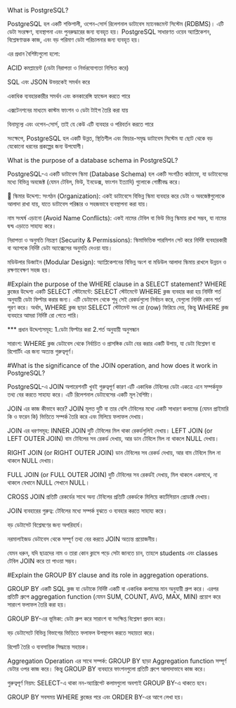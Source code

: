 What is PostgreSQL?

PostgreSQL হল একটি শক্তিশালী, ওপেন-সোর্স রিলেশনাল ডাটাবেস ম্যানেজমেন্ট সিস্টেম (RDBMS)। এটি ডেটা সংরক্ষণ, ব্যবস্থাপনা এবং পুনরুদ্ধারের জন্য ব্যবহৃত হয়। PostgreSQL সাধারণত ওয়েব অ্যাপ্লিকেশন, বিশ্লেষণাত্মক কাজ, এবং বড় পরিমাণ ডেটা পরিচালনার জন্য ব্যবহৃত হয়।

এর প্রধান বৈশিষ্ট্যগুলো হলো:

ACID কমপ্লায়েন্ট (ডেটা নিরাপত্তা ও নির্ভরযোগ্যতা নিশ্চিত করে)

SQL এবং JSON উভয়কেই সমর্থন করে

একাধিক ব্যবহারকারীর সমর্থন এবং কনকারেন্সি হ্যান্ডেল করতে পারে

এক্সটেনশনের মাধ্যমে কাস্টম ফাংশন ও ডেটা টাইপ তৈরি করা যায়

বিনামূল্যে এবং ওপেন-সোর্স, তাই যে কেউ এটি ব্যবহার ও পরিবর্তন করতে পারে

সংক্ষেপে, PostgreSQL হল একটি উন্নত, স্থিতিশীল এবং ফিচার-সমৃদ্ধ ডাটাবেস সিস্টেম যা ছোট থেকে বড় যেকোনো ধরনের প্রকল্পের জন্য উপযোগী।

What is the purpose of a database schema in PostgreSQL?

PostgreSQL-এ একটি ডাটাবেস স্কিমা (Database Schema) হল একটি সংগঠিত কাঠামো, যা ডাটাবেসের মধ্যে বিভিন্ন অবজেক্ট (যেমন টেবিল, ভিউ, ইনডেক্স, ফাংশন ইত্যাদি) গুলোকে গোষ্ঠীবদ্ধ করে।

🎯 স্কিমার উদ্দেশ্য:
সংগঠন (Organization):
একই ডাটাবেসে বিভিন্ন স্কিমা ব্যবহার করে ডেটা ও অবজেক্টগুলোকে আলাদা রাখা যায়, যাতে ডাটাবেস পরিষ্কার ও সহজভাবে ব্যবস্থাপনা করা যায়।

নাম সংঘর্ষ এড়ানো (Avoid Name Conflicts):
একই নামের টেবিল বা ভিউ ভিন্ন স্কিমায় রাখা সম্ভব, যা নামের দ্বন্দ্ব এড়াতে সাহায্য করে।

নিরাপত্তা ও অনুমতি নিয়ন্ত্রণ (Security & Permissions):
স্কিমাভিত্তিক পারমিশন সেট করে নির্দিষ্ট ব্যবহারকারী বা অ্যাপকে নির্দিষ্ট ডেটা অ্যাক্সেসের অনুমতি দেওয়া যায়।

মডিউলার ডিজাইন (Modular Design):
অ্যাপ্লিকেশনের বিভিন্ন অংশ বা মডিউল আলাদা স্কিমায় রাখলে উন্নয়ন ও রক্ষণাবেক্ষণ সহজ হয়।

#Explain the purpose of the WHERE clause in a SELECT statement?
WHERE ক্লজের উদ্দেশ্য একটি SELECT স্টেটমেন্টে:
SELECT স্টেটমেন্টে WHERE ক্লজ ব্যবহার করা হয় নির্দিষ্ট শর্ত অনুযায়ী ডেটা ফিল্টার করার জন্য। এটি ডেটাবেস থেকে শুধু সেই রেকর্ডগুলো নির্বাচন করে, যেগুলো নির্দিষ্ট কোন শর্ত পূরণ করে। অর্থাৎ, WHERE ক্লজ ছাড়া SELECT স্টেটমেন্ট সব রো (row) ফিরিয়ে দেয়, কিন্তু WHERE ক্লজ ব্যবহারে আমরা নির্দিষ্ট রো পেতে পারি।

*** প্রধান উদ্দেশ্যসমূহ:
1.ডেটা ফিল্টার করা
2.শর্ত অনুযায়ী অনুসন্ধান

সারাংশ:
WHERE ক্লজ ডেটাবেস থেকে নির্বাচিত ও প্রাসঙ্গিক ডেটা বের করার একটি উপায়, যা ডেটা বিশ্লেষণ বা রিপোর্টিং এর জন্য অত্যন্ত গুরুত্বপূর্ণ।

#What is the significance of the JOIN operation, and how does it work in PostgreSQL?

PostgreSQL-এ JOIN অপারেশনটি খুবই গুরুত্বপূর্ণ কারণ এটি একাধিক টেবিলের ডেটা একত্রে এনে সম্পর্কযুক্ত তথ্য বের করতে সাহায্য করে। এটি রিলেশনাল ডেটাবেসের একটি মূল বৈশিষ্ট্য।

 JOIN এর কাজ কীভাবে করে?
JOIN মূলত দুটি বা তার বেশি টেবিলের মধ্যে একটি সাধারণ কলামের (যেমন প্রাইমারি কি ও ফরেন কি) ভিত্তিতে সম্পর্ক তৈরি করে এবং মিলিয়ে ফলাফল দেখায়।

JOIN এর ধরণসমূহ:
INNER JOIN
দুটি টেবিলের মিল থাকা রেকর্ডগুলিই দেখায়।
LEFT JOIN (or LEFT OUTER JOIN)
বাম টেবিলের সব রেকর্ড দেখায়, আর ডান টেবিলে মিল না থাকলে NULL দেখায়।

RIGHT JOIN (or RIGHT OUTER JOIN)
ডান টেবিলের সব রেকর্ড দেখায়, আর বাম টেবিলে মিল না থাকলে NULL দেখায়।

FULL JOIN (or FULL OUTER JOIN)
দুটি টেবিলের সব রেকর্ডই দেখায়, মিল থাকলে একসাথে, না থাকলে যেখানে NULL সেখানে NULL।

CROSS JOIN
প্রতিটি রেকর্ডের সাথে অন্য টেবিলের প্রতিটি রেকর্ডকে মিলিয়ে কার্টেসিয়ান প্রোডাক্ট দেখায়।

JOIN ব্যবহারের গুরুত্ব:
টেবিলের মধ্যে সম্পর্ক বুঝতে ও ব্যবহার করতে সাহায্য করে।

বড় ডেটাসেট বিশ্লেষণের জন্য অপরিহার্য।

নরমালাইজড ডেটাবেস থেকে সম্পূর্ণ তথ্য বের করতে JOIN অত্যন্ত প্রয়োজনীয়।

যেমন ধরুন, যদি ছাত্রদের নাম ও তারা কোন ক্লাসে পড়ে সেটা জানতে চান, তাহলে students এবং classes টেবিল JOIN করে তা পাওয়া সম্ভব।

#Explain the GROUP BY clause and its role in aggregation operations.

GROUP BY একটি SQL ক্লজ যা ডেটাকে নির্দিষ্ট একটি বা একাধিক কলামের মান অনুযায়ী গ্রুপ করে। এরপর প্রতিটি গ্রুপে aggregation function (যেমন SUM, COUNT, AVG, MAX, MIN) প্রয়োগ করে সারাংশ ফলাফল তৈরি করা হয়।

 GROUP BY-এর ভূমিকা:
ডেটা গ্রুপ করে সারাংশ বা সংক্ষিপ্ত বিশ্লেষণ প্রদান করে।

বড় ডেটাসেটে বিভিন্ন বিভাগের ভিত্তিতে ফলাফল উপস্থাপন করতে সহায়তা করে।

রিপোর্ট তৈরি ও ব্যবসায়িক সিদ্ধান্তে সহায়ক।

 Aggregation Operation এর সাথে সম্পর্ক:
GROUP BY ছাড়া Aggregation function সম্পূর্ণ ডেটার ওপর কাজ করে। কিন্তু GROUP BY ব্যবহারে ফাংশনগুলো প্রতিটি গ্রুপে আলাদাভাবে কাজ করে।

 গুরুত্বপূর্ণ নিয়ম:
SELECT-এ থাকা নন-অ্যাগ্রিগেট কলামগুলো অবশ্যই GROUP BY-এ থাকতে হবে।

GROUP BY সবসময় WHERE ক্লজের পরে এবং ORDER BY-এর আগে লেখা হয়।
